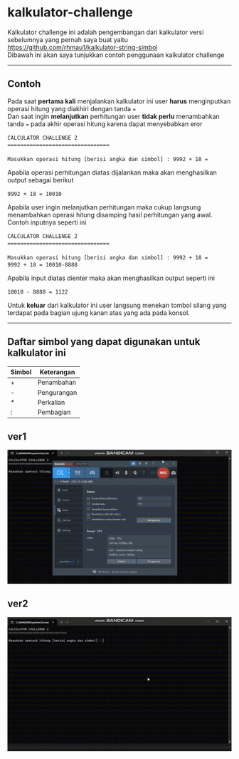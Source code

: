 # kalkulator-challenge

Kalkulator challenge ini adalah pengembangan dari kalkulator versi sebelumnya yang pernah saya buat yaitu https://github.com/rhmau1/kalkulator-string-simbol
<br>
Dibawah ini akan saya tunjukkan contoh penggunaan kalkulator challenge 
<br> <hr>
## Contoh 
Pada saat __pertama kali__ menjalankan kalkulator ini user __harus__ menginputkan operasi hitung yang diakhiri dengan tanda `=` <br>
Dan saat ingin __melanjutkan__ perhitungan user __tidak perlu__ menambahkan tanda `=` pada akhir operasi hitung karena dapat menyebabkan eror
```
CALCULATOR CHALLENGE 2
================================

Masukkan operasi hitung [berisi angka dan simbol] : 9992 + 18 =
```
Apabila operasi perhitungan diatas dijalankan maka akan menghasilkan output sebagai berikut <br>
```
9992 + 18 = 10010
```
Apabila user ingin melanjutkan perhitungan maka cukup langsung menambahkan operasi hitung disamping hasil perhitungan yang awal. Contoh inputnya seperti ini
```
CALCULATOR CHALLENGE 2
================================

Masukkan operasi hitung [berisi angka dan simbol] : 9992 + 18 =
9992 + 18 = 10010-8888
```
Apabila input diatas dienter maka akan menghasilkan output seperti ini
```
10010 - 8888 = 1122
```
Untuk __keluar__ dari kalkulator ini user langsung menekan tombol silang yang terdapat pada bagian ujung kanan atas yang ada pada konsol.

<hr>

## Daftar simbol yang dapat digunakan untuk kalkulator ini 

| Simbol | Keterangan |
|--------|------------|
| + | Penambahan | 
| - | Pengurangan | 
| * | Perkalian | 
| : | Pembagian | 


## ver1 <br>

![contoh](challenge2-ver1.gif)


## ver2 <br>

![contoh](challenge2-ver2.gif)

